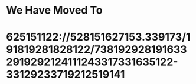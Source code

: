 # We Have Moved To
# 625151122://528151627153.339173/191819281828122/7381929281916332919292124111243317331635122-33129233719212519141
